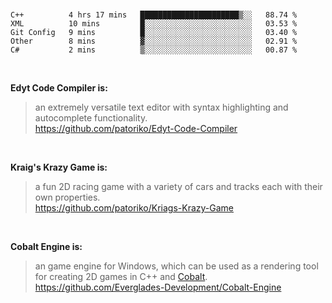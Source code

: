 <br>

<!--START_SECTION:waka-->
```text
C++          4 hrs 17 mins   ██████████████████████▒░░   88.74 % 
XML          10 mins         █░░░░░░░░░░░░░░░░░░░░░░░░   03.53 % 
Git Config   9 mins          █░░░░░░░░░░░░░░░░░░░░░░░░   03.40 % 
Other        8 mins          ▓░░░░░░░░░░░░░░░░░░░░░░░░   02.91 % 
C#           2 mins          ▒░░░░░░░░░░░░░░░░░░░░░░░░   00.87 % 
```
<!--END_SECTION:waka-->

<br>

__Edyt Code Compiler is:__
>  an extremely versatile text editor with syntax highlighting and autocomplete functionality. 
> <br>
> https://github.com/patoriko/Edyt-Code-Compiler

<br>

__Kraig's Krazy Game is:__
> a fun 2D racing game with a variety of cars and tracks each with their own properties.
> <br>
> https://github.com/patoriko/Kriags-Krazy-Game

<br>

__Cobalt Engine is:__
> an game engine for Windows, which can be used as a rendering tool for creating 2D games in C++ and [Cobalt](https://github.com/Everglades-Development/Cobalt).
> <br>
> https://github.com/Everglades-Development/Cobalt-Engine
